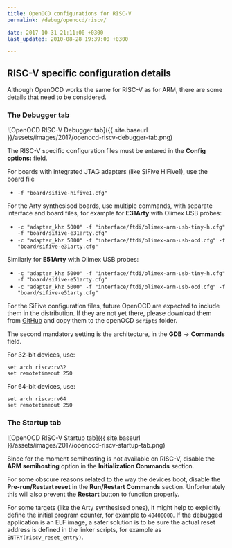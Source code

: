 ```yaml
---
title: OpenOCD configurations for RISC-V
permalink: /debug/openocd/riscv/

date: 2017-10-31 21:11:00 +0300
last_updated: 2010-08-28 19:39:00 +0300

---
```


## RISC-V specific configuration details

Although OpenOCD works the same for RISC-V as for ARM, there are some details that need to be considered.

### The Debugger tab

![OpenOCD RISC-V Debugger tab]({{ site.baseurl }}/assets/images/2017/openocd-riscv-debugger-tab.png)

The RISC-V specific configuration files must be entered in the **Config options:** field.

For boards with integrated JTAG adapters (like SiFive HiFive1), use the board file

- `-f "board/sifive-hifive1.cfg"`

For the Arty synthesised boards, use multiple commands, with separate interface and board files, for example for **E31Arty** with Olimex USB probes:

- `-c "adapter_khz 5000" -f "interface/ftdi/olimex-arm-usb-tiny-h.cfg" -f "board/sifive-e31arty.cfg"`
- `-c "adapter_khz 5000" -f "interface/ftdi/olimex-arm-usb-ocd.cfg" -f "board/sifive-e31arty.cfg"`

Similarly for **E51Arty** with Olimex USB probes:

- `-c "adapter_khz 5000" -f "interface/ftdi/olimex-arm-usb-tiny-h.cfg" -f "board/sifive-e51arty.cfg"`
- `-c "adapter_khz 5000" -f "interface/ftdi/olimex-arm-usb-ocd.cfg" -f "board/sifive-e51arty.cfg"`

For the SiFive configuration files, future OpenOCD are expected to include them in the distribution. If they are not yet there, please download them from [GitHub](https://github.com/gnu-mcu-eclipse/openocd/tree/gnu-mcu-eclipse-dev/tcl/board) and copy them to the openOCD `scripts` folder.

The second mandatory setting is the architecture, in the **GDB** → **Commands** field. 

For 32-bit devices, use:

```
set arch riscv:rv32
set remotetimeout 250
```

For 64-bit devices, use:

```
set arch riscv:rv64
set remotetimeout 250
```

### The Startup tab

![OpenOCD RISC-V Startup tab]({{ site.baseurl }}/assets/images/2017/openocd-riscv-startup-tab.png)

Since for the moment semihosting is not available on RISC-V, disable the **ARM semihosting** option in the **Initialization Commands** section.

For some obscure reasons related to the way the devices boot, disable the **Pre-run/Restart reset** in the **Run/Restart Commands** section. Unfortunately this will also prevent the **Restart** button to function properly.

For some targets (like the Arty synthesised ones), it might help to explicitly define the initial program counter, for example to `40400000`. If the debugged application is an ELF image, a safer solution is to be sure the actual reset address is defined in the linker scripts, for example as `ENTRY(riscv_reset_entry)`.

